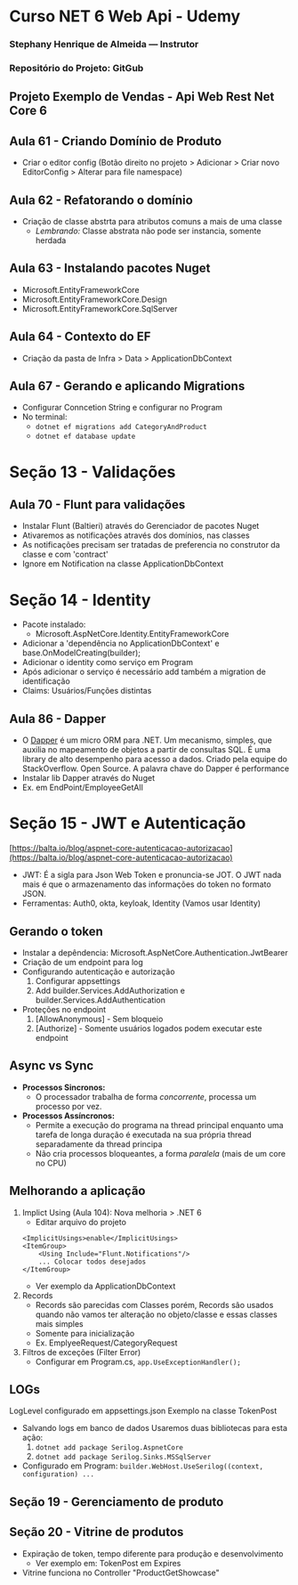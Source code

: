 ﻿# Curso NET 6 Web Api - Udemy 
### Stephany Henrique de Almeida — Instrutor
### Repositório do Projeto: GitGub

## Projeto Exemplo de Vendas - Api Web Rest Net Core 6

## Aula 61 - Criando Domínio de Produto
- Criar o editor config (Botão direito no projeto > Adicionar > Criar novo EditorConfig > Alterar para file namespace)

## Aula 62 - Refatorando o domínio
- Criação de classe abstrta para atributos comuns a mais de uma classe 
	- _Lembrando:_ Classe abstrata não pode ser instancia, somente herdada

## Aula 63 - Instalando pacotes Nuget 
- Microsoft.EntityFrameworkCore
- Microsoft.EntityFrameworkCore.Design
- Microsoft.EntityFrameworkCore.SqlServer

## Aula 64 - Contexto do EF
- Criação da pasta de Infra > Data > ApplicationDbContext

## Aula 67 - Gerando e aplicando Migrations
- Configurar Conncetion String e configurar no Program
- No terminal: 
	- `dotnet ef migrations add CategoryAndProduct`
	- `dotnet ef database update`

# Seção 13 - Validações

## Aula 70 - Flunt para validações
- Instalar Flunt (Baltieri) através do Gerenciador de pacotes Nuget
- Ativaremos as notificações através dos domínios, nas classes
- As notificações precisam ser tratadas de preferencia no construtor da classe e com 'contract'
- Ignore em Notification na classe ApplicationDbContext

# Seção 14 - Identity
- Pacote instalado: 
	- Microsoft.AspNetCore.Identity.EntityFrameworkCore
- Adicionar a 'dependência no ApplicationDbContext' e base.OnModelCreating(builder);
- Adicionar o identity como serviço em Program
- Após adicionar o serviço é necessário add também a migration de identificação
- Claims: Usuários/Funções distintas

## Aula 86 - Dapper
- O [Dapper](https://www.brunobrito.net.br/dapper-em-detalhes/) é um micro ORM para .NET. Um mecanismo, simples, que auxilia no mapeamento de objetos a partir de consultas SQL. É uma library de alto desempenho para acesso a dados. Criado pela equipe do StackOverflow. Open Source. A palavra chave do Dapper é performance
- Instalar lib Dapper através do Nuget
- Ex. em EndPoint/EmployeeGetAll

# Seção 15 - JWT e Autenticação
[https://balta.io/blog/aspnet-core-autenticacao-autorizacao](https://balta.io/blog/aspnet-core-autenticacao-autorizacao)
- JWT: É a sigla para Json Web Token e pronuncia-se JOT. O JWT nada mais é que o armazenamento das informações do token no formato JSON.
- Ferramentas: Auth0, okta, keyloak, Identity (Vamos usar Identity)

## Gerando o token
- Instalar a depêndencia: Microsoft.AspNetCore.Authentication.JwtBearer
- Criação de um endpoint para log
- Configurando autenticação e autorização
	1. Configurar appsettings
	2. Add builder.Services.AddAuthorization e builder.Services.AddAuthentication
- Proteções no endpoint
	1. [AllowAnonymous] - Sem bloqueio
	2. [Authorize] - Somente usuários logados podem executar este endpoint

## Async vs Sync
- **Processos Sincronos:** 
	- O processador trabalha de forma _concorrente_, processa um processo por vez.
- **Processos Assíncronos:** 
	- Permite a execução do programa na thread principal enquanto uma tarefa de longa duração é executada na sua própria thread separadamente da thread principa
	- Não cria processos bloqueantes, a forma _paralela_ (mais de um core no CPU)

## Melhorando a aplicação 
1. Implict Using (Aula 104): Nova melhoria > .NET 6
	- Editar arquivo do projeto
	```
	<ImplicitUsings>enable</ImplicitUsings>
	<ItemGroup>
		<Using Include="Flunt.Notifications"/>
		... Colocar todos desejados
	</ItemGroup>
	```
	- Ver exemplo da ApplicationDbContext
2. Records
	- Records são parecidas com Classes porém, Records são usados quando não vamos ter alteração no objeto/classe e essas classes mais simples
	- Somente para inicialização
	- Ex. EmplyeeRequest/CategoryRequest
3. Filtros de exceções (Filter Error)
    - Configurar em Program.cs, `app.UseExceptionHandler();`

## LOGs
LogLevel configurado em appsettings.json
Exemplo na classe TokenPost
- Salvando logs em banco de dados
Usaremos duas bibliotecas para esta ação:
    1. `dotnet add package Serilog.AspnetCore`
    2. `dotnet add package Serilog.Sinks.MSSqlServer`
- Configurado em Program: `builder.WebHost.UseSerilog((context, configuration) ...`

## Seção 19 - Gerenciamento de produto
## Seção 20 - Vitrine de produtos
- Expiração de token, tempo diferente para produção e desenvolvimento
    - Ver exemplo em: TokenPost em Expires
- Vitrine funciona no Controller "ProductGetShowcase"